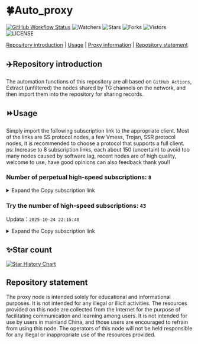 # 🍀Auto_proxy
[![GitHub Workflow Status](https://img.shields.io/github/actions/workflow/status/PangTouY00/Auto_proxy/main.yml?branch=main)](https://github.com/PangTouY00/Auto_proxy/actions/workflows/main.yml?branch=main) 
![Watchers](https://img.shields.io/github/watchers/w1770946466/Auto_proxy) ![Stars](https://img.shields.io/github/stars/PangTouY00/Auto_proxy) ![Forks](https://img.shields.io/github/forks/w1770946466/Auto_proxy) ![Vistors](https://visitor-badge.laobi.icu/badge?page_id=PangTouY00.Auto_proxy) ![LICENSE](https://img.shields.io/badge/license-CC%20BY--SA%204.0-green.svg)

[Repository introduction](https://github.com/PangTouY00/Auto_proxy#Repositoryintroduction) | [Usage](https://github.com/PangTouY00/Auto_proxy#Usage) | [Proxy information](https://github.com/PangTouY00/Auto_proxy#Proxyinformation) | [Repository statement](https://github.com/PangTouY00/Auto_proxy#Repositorystatement)

## ✈️Repository introduction
The automation functions of this repository are all based on `GitHub Actions`,
Extract (unfiltered) the nodes shared by TG channels on the network, and then import them into the repository for sharing records.

## ⏩Usage
Simply import the following subscription link to the appropriate client. Most of the links are SS protocol nodes, a few Vmess, Trojan, SSR protocol nodes, it is recommended to choose a protocol that supports a full client.
ps: Increase to 8 subscription links, each about 150 (uncertain) to avoid too many nodes caused by software lag, recent nodes are of high quality, welcome to use, have good opinions can also feedback thank you!!

### Number of perpetual high-speed subscriptions: `8`

<details>
  <summary>Expand the Copy subscription link</summary>

  
- [Multiprotocol Base64 encoding](https://raw.githubusercontent.com/PangTouY00/Auto_proxy/main/Long_term_subscription1)
`https://raw.githubusercontent.com/PangTouY00/Auto_proxy/main/Long_term_subscription_num`
`Total number of merge nodes: 289`

- [Multiprotocol Base64 encoding](https://raw.githubusercontent.com/PangTouY00/Auto_proxy/main/Long_term_subscription1)
`https://raw.githubusercontent.com/PangTouY00/Auto_proxy/main/Long_term_subscription1`
`Total number of merge nodes: 37`

- [Multiprotocol Base64 encoding](https://raw.githubusercontent.com/PangTouY00/Auto_proxy/main/Long_term_subscription2)
`https://raw.githubusercontent.com/PangTouY00/Auto_proxy/main/Long_term_subscription2`
`Total number of merge nodes: 37`

- [Multiprotocol Base64 encoding](https://raw.githubusercontent.com/PangTouY00/Auto_proxy/main/Long_term_subscription3)
`https://raw.githubusercontent.com/PangTouY00/Auto_proxy/main/Long_term_subscription3`
`Total number of merge nodes: 37`

- [Multiprotocol Base64 encoding](https://raw.githubusercontent.com/PangTouY00/Auto_proxy/main/Long_term_subscription4)
`https://raw.githubusercontent.com/PangTouY00/Auto_proxy/main/Long_term_subscription4`
`Total number of merge nodes: 37`

- [Multiprotocol Base64 encoding](https://raw.githubusercontent.comPangTouY00/Auto_proxy/main/Long_term_subscription5)
`https://raw.githubusercontent.com/PangTouY00/Auto_proxy/main/Long_term_subscription5`
`Total number of merge nodes: 37`

- [Multiprotocol Base64 encoding](https://raw.githubusercontent.com/PangTouY00/Auto_proxy/main/Long_term_subscription6)
`https://raw.githubusercontent.com/PangTouY00/Auto_proxy/main/Long_term_subscription6`
`Total number of merge nodes: 37`

- [Multiprotocol Base64 encoding](https://raw.githubusercontent.com/PangTouY00/Auto_proxy/main/Long_term_subscription7)
`https://raw.githubusercontent.com/PangTouY00/Auto_proxy/main/Long_term_subscription7`
`Total number of merge nodes: 37`

- [Multiprotocol Base64 encoding](https://raw.githubusercontent.com/PangTouY00/Auto_proxy/main/Long_term_subscription8)
`https://raw.githubusercontent.com/PangTouY00/Auto_proxy/main/Long_term_subscription8`
`Total number of merge nodes: 30`

- [Clash subscription](https://raw.githubusercontent.com/PangTouY00/Auto_proxy/main/Long_term_subscription2.yaml)
`https://raw.githubusercontent.com/PangTouY00/Auto_proxy/main/Long_term_subscription1.yaml`


- [Clash subscription](https://raw.githubusercontent.com/PangTouY00/Auto_proxy/main/Long_term_subscription2.yaml)
`https://raw.githubusercontent.com/PangTouY00/Auto_proxy/main/Long_term_subscription2.yaml`


- [Clash subscription](https://raw.githubusercontent.com/PangTouY00/Auto_proxy/main/Long_term_subscription3.yaml)
`https://raw.githubusercontent.com/PangTouY00/Auto_proxy/main/Long_term_subscription3.yaml`
  
</details>

### Try the number of high-speed subscriptions: `43`
Updata：`2025-10-24 22:15:40`


<details>
  <summary>Expand the Copy subscription link</summary>  

















































































































































































































































































































































































































































































































































































































































































































































































































































































































































































































































































































































































































































































































































































































































































































































































































































































































































































































































































































































































































































































































































































































































































































































































































































































































































































































































































































































































































































































































































































































































































































































































































































































































































































































































































































































































































































































































































































































































































































































































































































































































































































































































































































































































































































































































































































































































































































































































































































































































































































































































































































































































































































































































































































































































































































































































































































































































































































































































































































































































































































































































































































































































































































































































































































































































































































































































































































































































































































































































































































































































































































































































































































































































































































































































































































































































































































































































































































































































































































































































































































































































































































































































































































































































































































































































































































































































































































































































































































































































































































































































































































































































































































































































































































































































































































































































































































































































































































































































































































































































































































































































































































































































































































































































































































































































































































































































































































































































































































































































































































































































































































































































































































































































































































































































































































































































































































































































































































































































































































































































































































































































































































































































































































































































































































































































































































































































































































































































































































































































































































































































































































































































































































































































































































































































































































































































































































































































































































































































































































































































































































































































































































































































































































































































































































































































































































































































































































































































































































































































































































































































































































































































































































































































































































































































































































































































































































































































































































































































































































































































































































































































































































































































































































































































































































































































































































































































































































































































































































































































































































































































































































































































































































































































































































































































































































































































































































































































































































































































































































































































































































































































































































































































































































































































































































































































































































































































































































































































































































































































































































































































































































































































































































































































































































































































































































































































































































































































































































































































































































































































































































































































































































































































































































































































































































































































































































































































































































































































































































































































































































































































































































































































































































































































































































































































































































































































































































































































































































































































































































































































































































































































































































































































































































































































































































































































































































































































































































































































































































































































































































































































































































































































































































































































































































































































































































































































































































































































































































































































































































































































































































































































































































































































































































































































































































































































































































































































































































































































































































































































































































































































































































































































































































































































































































































































































































































































































































































































































































































































































































































































































































































































































































































































































































































































































































































































































































































































































































>Trial subscription：
`https://vaamx.louwangzhiyu.online/api/v1/client/subscribe?token=2a313846e18c30054f0b3ebf8b33e990`




>Trial subscription：
`https://56idc.news/api/v1/client/subscribe?token=57086845f812f370af3d5133b62cd6a8`




>Trial subscription：
`https://v2.heiu.me/api/v1/client/subscribe?token=076c771f0bdfe7f22c8c46832c46ee30`




>Trial subscription：
`https://asdfg.njdjjxjbcbw.icu/api/v1/client/subscribe?token=ec939b387847b55861dc6e7df1dd2dfa`




>Trial subscription：
`https://dyxixi001.xxssx.cn/api/v1/client/subscribe?token=8d81f0c7b21eeefaf34d1402c620bca2`




>Trial subscription：
`https://hjxixi003.xxuux.cn/api/v1/client/subscribe?token=bd3cf57c71220d6afb67086be0437433`




>Trial subscription：
`https://old-v2b.linkedton.com/api/v1/client/subscribe?token=0d959234cafecb4d33b804fc4dc7d2eb`




>Trial subscription：
`https://dyhaha.xxttx.cn/api/v1/client/subscribe?token=6f2fce747a981df1c74baf39be1187f6`




>Trial subscription：
`https://tsxspace.com/api/v1/client/subscribe?token=c5c0654e17bf2cc240a7e7c40361fad7`




>Trial subscription：
`https://slianvpn.top/api/v1/client/subscribe?token=fcc9d153ae27a2ce6a56ab30c968b2cc`




>Trial subscription：
`https://xbd.iftballs.com/api/v1/client/subscribe?token=30a14b487651259ee275f29714c22cc0`




>Trial subscription：
`https://www.56idc.news/api/v1/client/subscribe?token=caa4488274c7bfa0e914c51723eb0f6f`




>Trial subscription：
`https://xxx.yxt999.cn/api/v1/client/subscribe?token=d494e4d2aaaba30c051d848ce4a2fe16`




>Trial subscription：
`https://a.mayi520.shop/api/v1/client/subscribe?token=7a81bd04972d2c6fcf9130fb2f06d8f7`




>Trial subscription：
`https://pro.xmyidc.com/api/v1/client/subscribe?token=4b2a37841fc31fbaee2f022a8501b680`




>Trial subscription：
`https://fs.v2rayse.com/share/20251022/ip9hv7cp52.txt`




>Trial subscription：
`https://poiuytrewq.yxt999.cn/api/v1/client/subscribe?token=61d0545dee664a8221a1700e84d2a56c`




>Trial subscription：
`https://yywhale.com/api/v1/client/subscribe?token=64a75973c6d87915c42af90a5890da26`




>Trial subscription：
`https://jsxixi001.xxssx.cn/api/v1/client/subscribe?token=ce9180e55c9fa4f81797490f494deb56`




>Trial subscription：
`http://xxxxyyyy.njdjjxjbcbw.icu/api/v1/client/subscribe?token=55df5c1c0e4babd0984e8e4294ac101e`




>Trial subscription：
`https://dashuai.us/api/v1/client/subscribe?token=03b53b7392cba34514eaf0ded9168f80`




>Trial subscription：
`https://gods3.dashicn.buzz/api/v1/client/subscribe?token=12dd897cd4d252603fe4f8bd85c324a9`




>Trial subscription：
`https://www.ch000zy.com/api/v1/client/subscribe?token=c8cf35c97d4c97f48f3c559a544e796a`




>Trial subscription：
`https://multiserver.multiserveradelshoop.com/api/v1/client/subscribe?token=46307f4914e6b7ea5d193e25287409b7`




>Trial subscription：
`https://x2b.eans.top/api/v1/client/subscribe?token=b97e31a43015ef2f8002a1a7360f844b`




>Trial subscription：
`https://go.yueyun.de/api/v1/client/subscribe?token=18593abab94de61288ac97eff013f658`




>Trial subscription：
`https://dl.vfkum.website/api/v1/client/subscribe?token=bb4ebab3bedd473dbd8b6a59de55a1b5`




>Trial subscription：
`https://kingfisher.top/api/v1/client/subscribe?token=a30a1783c336d4c6e46d67c6a8d3d2d9`




>Trial subscription：
`https://syhaha.xxttx.cn/api/v1/client/subscribe?token=85a5e2e917b2a875fcbf0016ebac5a99`




>Trial subscription：
`https://xunyungogogo.xyz/api/v1/client/subscribe?token=93d74b24c718ea1c39497297146c47e6`




>Trial subscription：
`https://best.nxxbbf.com/api/v1/client/subscribe?token=46882253336b49de85c5f79c9b76299c`




>Trial subscription：
`https://xixixi003.hjsbssbsbsbsbs.sbs/api/v1/client/subscribe?token=479562c0f092838d3845a9384b58f16e`




>Trial subscription：
`https://slianvpn.com/api/v1/client/subscribe?token=0a0d88b6c9c0ed7e297cf09c0fb1a8c9`




>Trial subscription：
`https://huojian4.top/api/v1/client/subscribe?token=095f99520c1e2a1f894ea3816b717b88`




>Trial subscription：
`https://xyjs1.buzz/api/v1/client/subscribe?token=e450dce9a2cc8e2d9975af7728bc9d93`




>Trial subscription：
`http://tinnyrick8888.com/api/v1/client/subscribe?token=3c16524018732929a65c324c5a3009f0`




>Trial subscription：
`https://sufujia.top/api/v1/client/subscribe?token=174c7fa16c48dd18b6f011db6d520edb`




>Trial subscription：
`http://107.173.31.17/api/v1/client/subscribe?token=4b6605d0c329bfb815f00e41a078ce60`




>Trial subscription：
`https://gods4.dashicn.buzz/api/v1/client/subscribe?token=537e44e519337fc505e5c4bb63631323`




>Trial subscription：
`https://tizi8.top/api/v1/client/subscribe?token=d578a0dc56bc2f8b047f6b06806bf0e0`




>Trial subscription：
`https://hjxixi002.xxttx.cn/api/v1/client/subscribe?token=854bc3833a9cde02504741b9b403356b`




>Trial subscription：
`https://jshaha.xxttx.cn/api/v1/client/subscribe?token=ef2befb3bd7343f2d35d6abd7bf6a7e3`




>Trial subscription：
`https://ylccloud.top/api/v1/client/subscribe?token=f53fd781d4d220dd87215e4510c7dd87`



</details>

## ✨Star count
[![Star History Chart](https://api.star-history.com/svg?repos=PangTouY00/Auto_proxy&type=Date)](https://star-history.com/#w1770946466/Auto_proxy&Date)



## Repository statement
The proxy node is intended solely for educational and informational purposes. It is not intended for any illegal or illicit activities. The resources provided on this node are collected from the Internet for the purpose of facilitating communication and learning among users. It is not intended for use by users in mainland China, and those users are encouraged to refrain from using this node. The operators of this node will not be held responsible for any illegal or inappropriate use of the resources provided.
